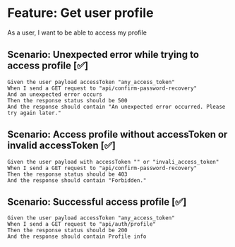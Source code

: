 # Feature: Get user profile

As a user,
I want to be able to access my profile

## Scenario: Unexpected error while trying to access profile [✅]

    Given the user payload accessToken "any_access_token"
    When I send a GET request to "api/confirm-password-recovery"
    And an unexpected error occurs
    Then the response status should be 500
    And the response should contain "An unexpected error occurred. Please try again later."

## Scenario: Access profile without accessToken or invalid accessToken [✅]

    Given the user payload with accessToken "" or "invali_access_token" 
    When I send a GET request to "api/confirm-password-recovery"
    Then the response status should be 403
    And the response should contain "Forbidden."

## Scenario: Successful access profile  [✅]

    Given the user payload accessToken "any_access_token"
    When I send a GET request to "api/auth/profile"
    Then the response status should be 200
    And the response should contain Profile info